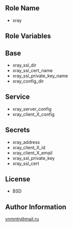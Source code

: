 ## Role Name

- xray

## Role Variables

## Base

- xray_ssl_dir
- xray_ssl_cert_name
- xray_ssl_private_key_name
- xray_config_dir

## Service

- xray_server_config
- xray_client_X_config

## Secrets

- xray_address
- xray_client_X_id
- xray_client_X_email
- xray_ssl_private_key
- xray_ssl_cert

## License

- BSD

## Author Information

<vnmntn@mail.ru>
